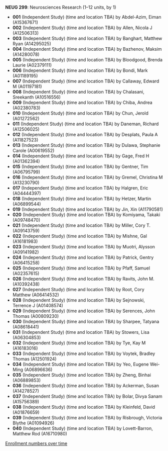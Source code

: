 **NEUG 299**: Neurosciences Research (1–12 units, by 1)

- **001** (Independent Study) (time and location TBA) by Abdel-Azim, Eiman (A15367671)
- **002** (Independent Study) (time and location TBA) by Allen, Nicola J (A12506313)
- **003** (Independent Study) (time and location TBA) by Banghart, Matthew Ryan (A14295025)
- **004** (Independent Study) (time and location TBA) by Bazhenov, Maksim (A14280078)
- **005** (Independent Study) (time and location TBA) by Bloodgood, Brenda Laurie (A02379111)
- **006** (Independent Study) (time and location TBA) by Bondi, Mark (A01189195)
- **007** (Independent Study) (time and location TBA) by Callaway, Edward M (A01197181)
- **008** (Independent Study) (time and location TBA) by Chalasani, Sreekanth (A10516556)
- **009** (Independent Study) (time and location TBA) by Chiba, Andrea (A02380783)
- **010** (Independent Study) (time and location TBA) by Chun, Jerold (A01272562)
- **011** (Independent Study) (time and location TBA) by Daneman, Richard (A12506025)
- **012** (Independent Study) (time and location TBA) by Desplats, Paula A (A11827523)
- **013** (Independent Study) (time and location TBA) by Dulawa, Stephanie Carole (A00619552)
- **014** (Independent Study) (time and location TBA) by Gage, Fred H (A01362394)
- **015** (Independent Study) (time and location TBA) by Gentner, Tim (A06795799)
- **016** (Independent Study) (time and location TBA) by Gremel, Christina M (A13230790)
- **017** (Independent Study) (time and location TBA) by Halgren, Eric (A04444397)
- **018** (Independent Study) (time and location TBA) by Hetzer, Martin (A06899544)
- **019** (Independent Study) (time and location TBA) by Jin, Xin (A11790581)
- **020** (Independent Study) (time and location TBA) by Komiyama, Takaki (A09748470)
- **021** (Independent Study) (time and location TBA) by Miller, Cory T. (A09143759)
- **022** (Independent Study) (time and location TBA) by Mishne, Gal (A16181983)
- **023** (Independent Study) (time and location TBA) by Muotri, Alysson (A09141982)
- **024** (Independent Study) (time and location TBA) by Patrick, Gentry (A06415258)
- **025** (Independent Study) (time and location TBA) by Pfaff, Samuel (A02357615)
- **026** (Independent Study) (time and location TBA) by Ravits, John M. (A10392438)
- **027** (Independent Study) (time and location TBA) by Root, Cory Matthew (A06414532)
- **028** (Independent Study) (time and location TBA) by Sejnowski, Terrence J (A01408574)
- **029** (Independent Study) (time and location TBA) by Serences, John Thomas (A00809230)
- **030** (Independent Study) (time and location TBA) by Sharpee, Tatyana (A08618441)
- **031** (Independent Study) (time and location TBA) by Stowers, Lisa (A06304853)
- **032** (Independent Study) (time and location TBA) by Tye, Kay M (A16183016)
- **033** (Independent Study) (time and location TBA) by Voytek, Bradley Thomas (A12501924)
- **034** (Independent Study) (time and location TBA) by Yeo, Eugene Wei-Ming (A06896636)
- **035** (Independent Study) (time and location TBA) by Zheng, Binhai (A06889853)
- **036** (Independent Study) (time and location TBA) by Ackerman, Susan (A14278527)
- **037** (Independent Study) (time and location TBA) by Bolar, Divya Sanam (A15756389)
- **038** (Independent Study) (time and location TBA) by Kleinfeld, David (A01876659)
- **039** (Independent Study) (time and location TBA) by Risbrough, Victoria Blythe (A01094926)
- **040** (Independent Study) (time and location TBA) by Lovett-Barron, Matthew Rod (A16710980)

[Enrollment numbers over time](./NEUG299.tsv)
